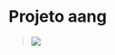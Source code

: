 # Projeto aang


> <img src="http://yuml.me/diagram/scruffy/usecase/
(note: UML como código{bg:beige}),
[Consiliador]-(Visão conciliação por CNPJ), 
(Visão conciliação por CNPJ)>(Baixar Concliação),
(Visão conciliação por CNPJ)>(Descontar em folha),
(Visão conciliação por CNPJ)>(Não descontar em folha),
(Visão conciliação por CNPJ)>(Confirmar conciliação),
(Visão conciliação por CNPJ)>(Buscar parcelas),
(Visão conciliação por CNPJ)>(Valor total),
(Visão conciliação por CNPJ)>(Numero de parcelas),
(Visão conciliação por CNPJ)>(Buscar Parcelas),[Consiliador]-(Visão conciliação por Grupos), 
(Visão conciliação por Grupos)>(Buscas),
(Visão conciliação por Grupos)>(Status),
(Status)>(Aprovado),
(Status)>(Pendente)" >
